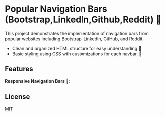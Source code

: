 # Popular Navigation Bars (Bootstrap,LinkedIn,Github,Reddit) 🚀
This project demonstrates the implementation of navigation bars from popular websites including Bootstrap, LinkedIn, GitHub, and Reddit.

- Clean and organized HTML structure for easy understanding.📑
- Basic styling using CSS with customizations for each navbar. 🎨

## Features
**Responsive Navigation Bars** 📱:




## License
[MIT](https://choosealicense.com/licenses/mit/)
